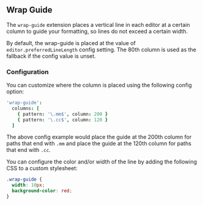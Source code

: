 ## Wrap Guide

The `wrap-guide` extension places a vertical line in each editor at a certain
column to guide your formatting, so lines do not exceed a certain width.

By default, the wrap-guide is placed at the value of `editor.preferredLineLength`
config setting. The 80th column is used as the fallback if the config value is
unset.

### Configuration

You can customize where the column is placed using the following config option:

```coffeescript
'wrap-guide':
  columns: [
    { pattern: '\.mm$', column: 200 }
    { pattern: '\.cc$', column: 120 }
  ]
```

The above config example would place the guide at the 200th column for paths
that end with `.mm` and place the guide at the 120th column for paths that end
with `.cc`.

You can configure the color and/or width of the line by adding the following
CSS to a custom stylesheet:

```css
.wrap-guide {
  width: 10px;
  background-color: red;
}
```

